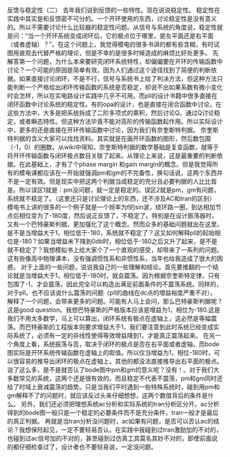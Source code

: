 反馈与稳定性（二）
去年我们说到反馈的一些特性。现在说说稳定性。
稳定性在实践中其实是和反馈密不可分的。一个开环使用的东西，讨论稳定性是没有意义的。所以不需要讨论什么比较器的稳定性问题。从信号与系统的角度说，稳定性就是问：“当一个开环系统变成闭环后，它的极点位于哪里，是左平面还是右平面（或者虚轴）？”。在这个问题上，我觉得模电的很多书讲的都有些含糊，有时试图用直观去代替严格的理论，但是不幸的是很多时候造成的麻烦比好处更多。
先解答第一个问题，为什么本来要研究闭环系统特性，却偏偏要在开环的传输函数中讨论？一个可能的原因是简单有效。因为人们通过这个途径找到了简便的判断依据。如果直接讨论闭环，不是不行，信号与系统书上给了判决方法，但这种方法只能判断一个严格给出闭环传输函数的系统是否稳定，却说不出如果系数有微小变化时会怎样，所以在实电路设计实践中几乎不可用。而pll的设计书籍中很多直接在闭环函数中讨论系统的稳定性。有的opa的设计，也是直接在闭合函数中讨论。在这些方法中，大多是把系统拆成了二阶多项式的乘积，然后讨论Q。通过Q讨论稳定，或者瞬态特性。但这种方法毕竟不能对高阶的传输函数起作用。所以实际设计中，更多的还是直接在开环传输函数中讨论，因为我们有奈奎斯特判据。
奈奎斯特判据的含义大家可以找找资料。其实就是在画开环函数的图形，然后数包围（-1，0）的圈数。从wiki中得知，奈奎斯特判据的数学基础是复变函数，就等于将开环传输函数与闭环极点数目关联了起来。从理论上来说，这是最重要的判断依据。在此基础上，才有了个phase margin 和gain margin的概念。但是我觉得所有的模电课都应该在一开始就强调pm和gm的不完备性，换句话说，这两个东西并不是一定有效。但是现实中把这两个判据当成稳定的充分且必要判据的人比比皆是。所以误区1就是：pm没问题，就一定是稳定的。误区2就是pm，gm有问题，系统就不稳定了。（这里还只是讨论理论上的东西，还不涉及AC和tran的区别）
模电书上讲的很多的一个例子就是一个频率为f的sin波，绕环路一圈，到达相加节点后相位变为了-180度，然后说正反馈了，不稳定了。特别是在设计振荡器时，又有一个巴特豪斯判据，更加强化了这个概念。然而众多的基础问题就出在这里。是不是当增益大于1，相位低于-180，系统就不稳定了？这又如何解释pll的起始相位是-180？如果当增益未下降到0db时，相位低于-180之后又升了起来，是不是就不稳定了？我想模拟书上给大家个了一个直观的感受，却带来了一系列的问题。这有些像高中物理课本，没有强调惯性系和非惯性系，当年也给我造成了很大的困惑。
对于上面的一些问题，说说我自己的一些理解和结论。首先要推翻的一个结论就是当增益大于1，相位低于-180时，就会震荡。因为根据奈奎斯特定律，只有包围了-1，才会震荡，因此完全可以构造出满足前面条件的不震荡系统。同样的，对于pll，也不应该说什么震荡的问题（pll的曲线在dc点的增益裕度严重不对）。
解释了一个问题，会带来更多的问题。可能有人马上会问，那么巴特豪斯判据呢？这是good question。我想巴特豪斯的严格版本应该是增益为1，相位为-180.这是我们不用太多数学，马上可以算出，闭环系统有极点在虚轴上，这必然是等幅震荡。而巴特豪斯的工程版本则要求增益大于1，我们要注意到此时系统已经变成实际系统了，必须有一定的非线性使得等效增益降到1，才能真正震荡起来。
在另一个角度上看，系统振荡与否，取决于闭环的极点是否在右平面或者虚轴。而bode图实际是开环系统传输函数在虚轴上的取值。所以仅当增益为1，相位-180时，可以很容易的推导出闭环的极点在虚轴上，其他的都没法直接推导出右平面的极点。
说了这么多，是不是就否认了bode图中pm和gm的意义呢？没有！。对于我们大多数常见的系统，这两个还是很有效的。而且稳定不代表不震荡，pm和gm同时还给了时域上衰减震荡的趋势。只是当我们平时遇到一些特殊系统时，碰到用pm和gm解释不了的问题时，就应该反过头来仔细想想，这两个数值背后的条件是什么。
另外，我们还必须把理想系统ac分析和实际系统的tran分析区分开。ac分析得到的bode图一般只是一个稳定的必要条件而不是充分条件，tran一般才是最后的真正判据。
再就是当tran分析没问题时，ac如果有问题，是否可以否认ac的结论？我想保险起见，一定不要轻易否认。在实践中我碰到过tran激励加的不对的，也碰到过ac信号加的不对的，甚至碰到过仿真工具莫名其妙不对的，即使前面说的都仔细检查过了，设计者也不要轻易说，一定没问题。
 

